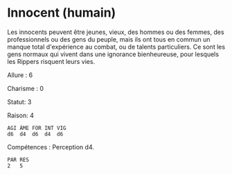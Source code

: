 # Innocent (humain)

Les innocents peuvent être jeunes, vieux, des hommes ou des femmes, des professionnels ou des gens du peuple, mais ils ont tous en commun un manque total d'expérience au combat, ou de talents particuliers. Ce sont les gens normaux qui vivent dans une ignorance bienheureuse, pour lesquels les Rippers risquent leurs vies.

Allure : 6

Charisme : 0	

Statut: 3

Raison: 4

	AGI	ÂME	FOR	INT	VIG
	d6	d4	d6	d4 	d6

Compétences : Perception d4.

	PAR	RES
	2   5

